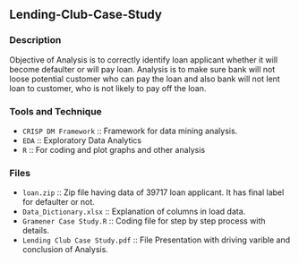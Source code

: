 ## Lending-Club-Case-Study
### Description

Objective of Analysis is to correctly identify loan applicant whether it will become defaulter or will pay loan. Analysis is to make sure bank will not loose potential customer who can pay the loan and also bank will not lent loan to customer, who is not likely to pay off the loan.

### Tools and Technique

- `CRISP DM Framework` :: Framework for data mining analysis. 
- `EDA` ::  Exploratory Data Analytics
- `R` :: For coding and plot graphs and other analysis

### Files

- `loan.zip` :: Zip file having data of 39717 loan applicant. It has final label for defaulter or not. 
- `Data_Dictionary.xlsx` :: Explanation of columns in load data.
- `Gramener Case Study.R` :: Coding file for step by step process with details. 
- `Lending Club Case Study.pdf` :: File Presentation with driving varible and conclusion of Analysis. 

